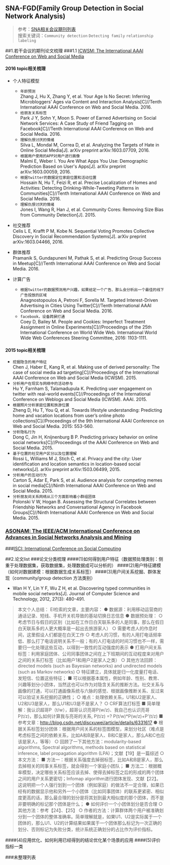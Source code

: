 
## SNA-FGD(Family Group Detection in Social Network Analysis)<br>

> 参考：[SNA相关会议期刊列表](https://github.com/Tulongf/awesome-CA/blob/master/jclist.md)<br>
搜索关键词：`Community detection` `Detecting family`  `relationship labeling`

##1.若干会议的期刊论文梳理
###1.1 [ICWSM: The International AAAI Conference on Web and Social Media](http://icwsm.org/2017/index.php)
#### 2016 topic相关梳理
* 个人特征模型<br>
  * `年龄预测`<br>
Zhang J, Hu X, Zhang Y, et al. Your Age Is No Secret: Inferring Microbloggers’ Ages via Content and Interaction Analysis[C]//Tenth International AAAI Conference on Web and Social Media. 2016.<br>
  * `给朋友关系标签`<br>
 Park J Y, Sohn Y, Moon S. Power of Earned Advertising on Social Network Services: A Case Study of Friend Tagging on Facebook[C]//Tenth International AAAI Conference on Web and Social Media. 2016.<br>
  * `理解仇恨讨厌的情绪`<br>Silva L, Mondal M, Correa D, et al. Analyzing the Targets of Hate in Online Social Media[J]. arXiv preprint arXiv:1603.07709, 2016.<br>
  * `根据用户使用的APP对用户进行画像`<br>Malmi E, Weber I. You Are What Apps You Use: Demographic Prediction Based on User's Apps[J]. arXiv preprint arXiv:1603.00059, 2016.<br>
  * `根据twitter的数据定位家庭位置和活动位置`<br>Hossain N, Hu T, Feizi R, et al. Precise Localization of Homes and Activities: Detecting Drinking-While-Tweeting Patterns in Communities[C]//Tenth International AAAI Conference on Web and Social Media. 2016.<br>
  * `理解仇恨讨厌的情绪`<br>Jones I, Wang R, Han J, et al. Community Cores: Removing Size Bias from Community Detection[J]. 2015.<br>

* 社交推荐<br>
Celis L E, Krafft P M, Kobe N. Sequential Voting Promotes Collective Discovery in Social Recommendation Systems[J]. arXiv preprint arXiv:1603.04466, 2016.

* 群体推荐<br>
Pramanik S, Gundapuneni M, Pathak S, et al. Predicting Group Success in Meetup[C]//Tenth International AAAI Conference on Web and Social Media. 2016.

* 计算广告<br>
  * `根据twitter的数据预测用户兴趣，如果给定一个广告、那么会分析出一个最佳的线下广告投放的区域`<br>Anagnostopoulos A, Petroni F, Sorella M. Targeted Interest-Driven Advertising in Cities Using Twitter[C]//Tenth International AAAI Conference on Web and Social Media. 2016.<br>
  * `facebook，设备跨屏打通`<br>Coey D, Bailey M. People and Cookies: Imperfect Treatment Assignment in Online Experiments[C]//Proceedings of the 25th International Conference on World Wide Web. International World Wide Web Conferences Steering Committee, 2016: 1103-1111.

#### 2015 topic相关梳理
* `挖掘隐含的用户特征`<br>Chen J, Haber E, Kang R, et al. Making use of derived personality: The case of social media ad targeting[C]//Proceedings of the International AAAI Conference on Web and Social Media (ICWSM). 2015.<br>
* `分析用户在现实与网络中的活动参与`<br>Hu Y, Farnham S, Talamadupula K. Predicting user engagement on twitter with real-world events[C]//Proceedings of the International Conference on Weblogs and Social Media (ICWSM). AAAI. 2015.<br>
* `根据照片分析家庭位置和旅游位置`<br>Zheng D, Hu T, You Q, et al. Towards lifestyle understanding: Predicting home and vacation locations from user’s online photo collections[C]//Proceedings of the 9th International AAAI Conference on Web and Social Media. 2015: 553-560.
* `分析隐私行为`<br>Dong C, Jin H, Knijnenburg B P. Predicting privacy behavior on online social networks[C]//Proceedings of the AAAI Conference on Web and Social Media. 2015.
* `基于位置的社交用户区分以及位置理解`<br>Rossi L, Williams M J, Stich C, et al. Privacy and the city: User identification and location semantics in location-based social networks[J]. arXiv preprint arXiv:1503.06499, 2015.
* `分析用户的互动行为`<br>Carton S, Adar E, Park S, et al. Audience analysis for competing memes in social media[C]//Ninth International AAAI Conference on Web and Social Media. 2015.
* `分析朋友间关系网络从三个方面影响着小群组团体`<br>Polonski V W, Hogan B. Assessing the Structural Correlates between Friendship Networks and Conversational Agency in Facebook Groups[C]//Ninth International AAAI Conference on Web and Social Media. 2015.

### [ASONAM: The IEEE/ACM International Conference on Advances in Social Networks Analysis and Mining](http://sbp-brims.org/2016/acceptedpapers/)
###[ISCI: International Conference on Social Computing](http://sbp-brims.org/2016/)



##2.论文list
###论文分类梳理
####(1)如何得到用户特征（数据预处理类别：侧重于处理数据集，获取数据集，处理数据成可以分析的）
####(2)用户特征建模（如何对数据建模：根据数据生成关系标签）
####(3)用户间关系挖掘、群体发现（community/group detection 方法类别）
* Wan H Y, Lin Y F, Wu Z H, et al. Discovering typed communities in mobile social networks[J]. Journal of Computer Science and Technology, 2012, 27(3): 480-491.
> 本文个人总结：
EI检索的文章，主要内容：
  ● 数据源：利用移动运营商的通话记录、短线、手机开关机导致的基站切换日志信息
  ● 数据预处理：
      ○ 考虑节日与假日的区别（比如在工作日白天联系多的人是同事，那么在假日白天联系多的人更大概率是一起出去旅游家人）
      ○ 需要考虑人的作息时间，这里假设人们都是在白天工作
      ○ 考虑人的习惯，有的人用打电话频率低、那么打了电话说明关系不一般；有的人打电话的时间习惯也不一样，需要归一化处理这些互动，以得到一致性的互动强度的表示
  ● 打用户间关系标签：利用家庭团体、公司同事团体之间在上下班期间的互动程度来对用户之间的关系打标签（比如用户1和用户2是家人之类）
      ○ 其他方法回顾：directed models (such as Bayesian networks) and undirected models (such as Markov networks)
      ○ 特征建立，具体就是归一化度量打电话、发短信、位置这些特征；
          ■ 可以根据基本属性，例如年龄、性别、教育、兴趣等划分小团体，当然这也可以作为对隐含关系的推断方法。社交关系与画像的打通，可以打通画像系统与六脉的感觉、根据画像推断关系、反过来可以验证关系挖掘的正确性；
      ○ 难点：处理依赖关系，U1和U2是家人、U2和U3是家人，那么U1和U3是不是家人？
      ○ CRF算法打标签
          ■ 简单理解：我认识超哥P（t/w），超哥认识亮哥P(w/z)、我自己也认识亮哥P(t/z)，那么如何计算我与亮哥的关系, P(t/z) =? P(t/w)*P(w/z)+P'(t/z)
          ■ 参考文章：http://blog.csdn.net/discxuwei/article/details/6331617
  ● 根据关系标签划分团体：根据用户间关系的标签图模型，来划分社区（难点是考虑标签之间的依赖关系，比如A和B是家人、B和C是家人，那么A和C也应该是家人，等等）
      ○ 回顾了一下其他方法：modularity-based algorithms, Spectral algorithms, methods based on statistical inference, label propagation algorithm (LPA)；文献【19】是一篇综述
      ○ 本文方法：
          ■ 方法一：根据关系强度去掉弱标签，比如A和B是家人，那么去掉相关的同事关系标签，就会得到一个家庭小团队；
          ■ 方法二：根据概率模型，决定哪些关系标签应该去掉、使得去掉标签之后的形成的两个团体之间的用户关系更密切；Infomap algorithm进行团体发现、文献【22】。这说明把一个人强行划到一个团体（例如家庭）的做法不一定合理，如果已经有的数据显示他和另外一个小团体（比如同事团体）的联系更紧密、相似度更高的话，那么最合理的划分是将其划到最大相似度的那个团体，而不是非要明确的标记那个团体是什么；
  ● 如何评价一个小团体划分是否合理
      ○ 其他方法：参考【24】、【25】
      ○ 作者的方法：计算群体两个用户被准确划分到一个团体的整体准确率。简单理解就是，如果U1、U2是实际属于一个团体的，那么U1、U2的计算结果如果属于一个团体那么标记为一次正确的划分、否则标记为失败分类，统计系统正确划分的占比作为评价指标。
      
####(4)应用优化、如何利用已经得到的结论优化某个场景的应用
####(5)评价指标一类

###未整理列表
